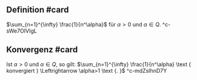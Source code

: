 ## Definition #card 
$\sum_{n=1}^{\infty} \frac{1}{n^\alpha}$ für $\alpha>0$ und $\alpha \in Q$.
^c-sWe7OIVIgL

## Konvergenz #card 
Ist $\alpha>0$ und $\alpha \in Q$, so gilt:
$\sum_{n=1}^{\infty} \frac{1}{n^\alpha} \text { konvergiert } \Leftrightarrow \alpha>1 \text {. }$
^c-mdZsIhnD7Y